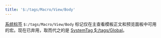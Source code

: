 ```yaml
---
title: '$:/tags/Macro/View/Body'
---
```


[系统标签](SystemTags) `$:/tags/Macro/View/Body` 标记仅在主查看模板正文和预览面板中可用的宏。现在已弃用，取而代之的是 [SystemTag $:/tags/Global](#SystemTag%20%24%3A/tags/Global)。

